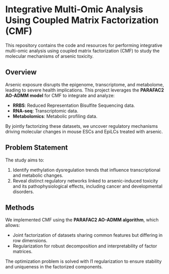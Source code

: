 # Integrative Multi-Omic Analysis Using Coupled Matrix Factorization (CMF)

This repository contains the code and resources for performing integrative multi-omic analysis using coupled matrix factorization (CMF) to study the molecular mechanisms of arsenic toxicity. 

## Overview
Arsenic exposure disrupts the epigenome, transcriptome, and metabolome, leading to severe health implications. This project leverages the **PARAFAC2 AO-ADMM model** for CMF to integrate and analyze:
- **RRBS**: Reduced Representation Bisulfite Sequencing data.
- **RNA-seq**: Transcriptomic data.
- **Metabolomics**: Metabolic profiling data.

By jointly factorizing these datasets, we uncover regulatory mechanisms driving molecular changes in mouse ESCs and EpiLCs treated with arsenic.

## Problem Statement
The study aims to:
1. Identify methylation dysregulation trends that influence transcriptional and metabolic changes.
2. Reveal distinct regulatory networks linked to arsenic-induced toxicity and its pathophysiological effects, including cancer and developmental disorders.

## Methods
We implemented CMF using the **PARAFAC2 AO-ADMM algorithm**, which allows:
- Joint factorization of datasets sharing common features but differing in row dimensions.
- Regularization for robust decomposition and interpretability of factor matrices.

The optimization problem is solved with l1 regularization to ensure stability and uniqueness in the factorized components.
